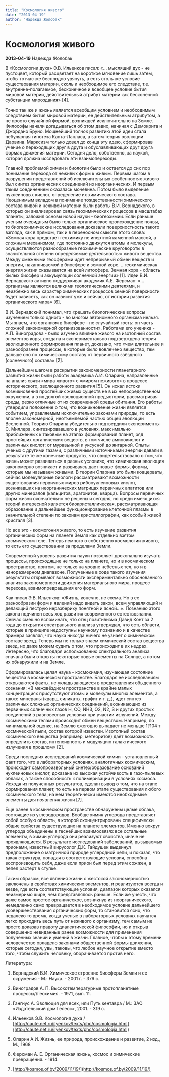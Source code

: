```yaml
---
title: "Космология живого"
date: "2013-04-19"
author: "Надежда Жолобак"
---
```


# Космология живого

**2013-04-19** Надежда Жолобак

В «Космологии духа» Э.В. Ильенков писал: «... мыслящий дух - не пустоцвет, который расцветает на короткое мгновение лишь затем, чтобы тотчас же бесплодно увянуть, а есть столь же условие существования материи, сколь и необходимое его следствие, т.е. внутренне-полагаемое, бесконечное и всеобщее условие бытия мировой материи, действительный атрибут материи как бесконечной субстанции мироздания» [4].

Точно так же и жизнь является всеобщим условием и необходимым следствием бытия мировой материи, ее действительным атрибутом, а не просто случайной формой, возникшей исключительно на Земле. Философы начали догадываться об этом давно, начиная с Демокрита и Джордано Бруно. Мощнейший толчок развитию этой идеи стала небулярная гипотеза Канта-Лапласа, а затем теория эволюции Дарвина. Марксизм только довел до конца эту идею, сформировав учение о переходящих друг в друга и обуславливающих друг друга формах движения материи. Сегодня дело, собственно, за наукой, которая должна исследовать эти взаимопереходы.

Главной проблемой химии и биологии было и остается до сих пор понимание перехода от неживых форм к живым. Первым шагом в разрушении представлений об исключительных особенностях живого был синтез органических соединений из неорганических. И первым таким соединением оказалась мочевина. Потом было выделение нуклеиновых кислот, определение их химического состава. Неоценимым вкладом в понимание тождественности химического состава живой и неживой материи были работы В.И. Вернадского, в которых он анализировал связь геохимических процессов в масштабах планеты, заложил основы новой науки - биогеохимии. Если раньше ученым очевидным было только органическое происхождение почвы, то биогеохимические исследования доказали поверхностность такого взгляда, как в прямом, так и в переносном смысле этого слова: «Земная кора предстает геохимику не инертной каменной массой, а сложным механизмом, где постоянно движутся атомы и молекулы, осуществляются разнообразные геохимические круговороты в значительной степени определяемые деятельностью живого вещества. Между смежными геосферами идет непрерывный обмен веществ и энергии, накапливаемой в биосфере и земной коре. ...геохимическая энергия жизни сказывается на всей литосфере. Земная кора - область былых биосфер и аккумуляции солнечной энергии» [1]. Идеи В.И. Вернадского активно поддерживал академик А.Е. Ферсман: «... организмы являются великими геологическими деятелями, и неизбежно весь характер химических процессов земной поверхности будет зависеть, как он зависит уже и сейчас, от истории развития органического мира» [6].

В.И. Вернадский понимал, что «решать биологические вопросы изучением только одного - во многом автономного организма нельзя. Мы знаем, что организм в биосфере - не случайный гость: он часть сложной закономерной организованности». Работами его ученика - А.П. Виноградова - было изучено влияние живого на изотопный состав элементов коры, создана и экспериментально подтверждена теория эволюционного формирования планет, доказано, что «чем длительнее и разнообразнее процессы, в которые было вовлечено вещество, тем дальше оно по химическому составу от первичного звёздного (солнечного) состава» [2].

Дальнейшим шагом в раскрытии закономерности планетарного развития жизни были работы академика А.И. Опарина, направленные на анализ связи «мира живого» с «миром неживого» в процессе исторического, эволюционного развития [5]. Он искал истоки возникновения простейших живых существ не в их непосредственном окружении, а в их долгой эволюционной предыстории, рассматривая среды, резко отличные от их современной среды обитания. Его работы утвердили положение о том, что возникновение жизни является событием, управляемым исключительно законами природы, то есть вполне закономерной, неотъемлемой частью общей эволюции Вселенной. Теорию Опарина убедительно подтвердили эксперименты С. Миллера, синтезировавшего в условиях, максимально приближенных к таковым на этапах формирования планет, ряд простейших органических веществ, в том числе аминокислот и различных кислот: от муравьиной и уксусной до янтарной. Опыты ученых с другими газами, с различными источниками энергии давали в результате те же конечные продукты, что свидетельствовало о том, что жизнь может развиваться в разных условиях, что химическая эволюция закономерно возникает и развиваясь дает новые формы, формы, которые мы называем живыми. В теории Опарина это были коацерваты, сейчас молекулярные биологи рассматривают возможности существования первичных миров рибонуклеиновых кислот, возникавших на неорганических матрицах первичных апатитов или других минералов (кальцитов, арагонитов, кварца)**.** Вопросы первичных форм жизни окончательно не решены и сегодня, но среди имеющихся теорий интересной является биокристаллическая, рассматривающая образование и дальнейшее функционирование клеточной плазмы в значительной степени по законам кристаллографии, как особый живой кристалл [3].

Но все это - космогония живого, то есть изучение развития органических форм на планете Земля как отдельно взятом космическом теле. Теперь немного о собственно космологии живого, то есть его существовании за пределами Земли.

Современный уровень развития науки позволяет досконально изучать процессы, происходящие не только на планете, но и в космическом пространстве, притом, не только на уровне небесных тел, но и в наноразмерном диапазоне. Полученные в ходе такого изучения результаты открывают возможности экспериментально обоснованного анализа закономерности движения материального мира, процесс перехода, взаимопревращения его форм.

Как писал Э.В. Ильенков: «Жизнь, конечно, не схема. Но в ее разнообразии форм и явлений надо видеть закон, всем управляющий и делающий пеструю неразбериху понятной и ясной...». Познанию этого закона подчинен весь ход развития современного естествознания. Сейчас смешно вспоминать, что отец позитивизма Давид Конт за 2 года до открытия спектрального анализа утверждал, что есть области, которые в принципе недоступны научному познанию и в качестве примера заявлял, что наука никогда ничего не узнает о химическом составе звезд. Теперь мы не только знаем химический состав вещества звезд, но даже можем судить о том, что происходит в их недрах. Интересно, что благодаря использованию спектрального анализа сначала были открыты некоторые новые элементы на Солнце, а потом их обнаружили и на Земле.

Сформировалась целая наука - космохимия, изучающая состояние вещества в космическом пространстве. Благодаря ее исследованиям открываются факты, не укладывающиеся в представления обыденного сознания: «В межзвёздном пространстве в крайне малых концентрациях присутствуют атомы и молекулы многих элементов, а также минералы (кварц, силикаты, графит и т. д.), идет синтез различных сложных органических соединений, возникающих из первичных солнечных газов Н, CO, NH3, O2, N2, S и других простых соединений в равновесных условиях при участии излучений. Между космическими телами происходит обмен веществом. Например, по минимальной оценке, на Землю ежегодно выпадает не меньше 1?104 т космической пыли, состав которой известен. Изотопный состав космического вещества (например, метеоритов) даёт возможность определить состав, интенсивность и модуляцию галактического излучения в прошлом» [2].

Среди последних исследований космической химии - установленный факт того, что в лабораторных условиях, аналогичных космическим, происходит самопроизвольный синтез/образование оснований нуклеиновых кислот, доказана их высокая устойчивость в газо-пылевых облаках, а также способность к полимеризации в условиях космоса. Исходя из полученных результатов, сделан вывод о том, что на этапе формирования планет, то есть на первом этапе существования любого космического тела, на нем теоретически имеются необходимые элементы для появления жизни [7].

Еще ранее в космическом пространстве обнаружены целые облака, состоящие из углеводородов. Вообще химия углерода представляет собой особую область, в которой сконцентрированы специфически общие свойства существующих на планете элементов. Именно вокруг углерода объединены в теснейших взаимосвязях все остальные элементы, в химии углерода они реализуют свойства, иначе не проявляющиеся. В результате исследований заболеваний, вызываемых прионами, известный вирусолог Д.К. Гайдушек выдвинул предположение о матричной природе углеродной цепи, и показал, что такая структура, попадая в соответствующие условия, способна воспроизводить себя, даже если прион был перед этим сожжен, а пепел растерт в ступке.

Таким образом, все явления жизни с жестокой закономерностью заключены в свойствах химических элементов, и реализуются всегда и везде, где есть соответствующие условия, диапазон которых оказался неизмеримо шире, чем представлялось раньше. Если же учесть, что даже самое простое органическое, возникнув из неорганического, немедленно само превращается в необходимое условие дальнейшего усовершенствования органических форм, то становится ясно, что недалеко то время, когда ученые в лабораторных условиях научатся легко проходить весь путь от неживого к организму, тем самым не просто доказав правоту диалектической философии, но и открыв совершенно невиданные ранее возможности для применения полученных знаний и умений в жизни. Главное, чтобы к этому времени человечество овладело законами общественной формы движения, которые сегодня, увы, таковы, что любое научное открытие вместо того, чтобы служить человеку, оборачивается против него.

Литература:

1. Вернадский В.И. Химическое строение Биосферы Земли и ее окружения - М.: Наука. - 2001 г. - 376 с.

2. Виноградов А. П. Высокотемпературные протопланетные процессы//Геохимия. - 1971, вып. 11.

3. Гангнус А. Эволюция для всех, или Путь кентавра / М.: ЗАО «Издательский дом Гелеос», 2001. - 319 с.

4. Ильенков Э.В. Космология духа / [http://caute.net.ru/ilyenkov/texts/phc/cosmologia.html](http://caute.net.ru/ilyenkov/texts/phc/cosmologia.html)

5. Опарин А.И. Жизнь, ее природа, происхождение и развитие, 2 изд., М., 1968

6. Ферсман А. Е. Органическая жизнь, космос и химические превращения. - 1914.

7. [http://kosmos.of.by/2009/11/19/](http://kosmos.of.by/2009/11/19/)